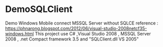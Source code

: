 # DemoSQLClient
Demo Windows Mobile connect MSSQL Server without SQLCE
reference : https://phnarong.blogspot.com/2012/06/visual-studio-2008netcf35-windows.html
This project use C# ,Visual Studio 2008 , MSSQL Server 2008 , .net Compact framework 3.5 and "SQLClient.dll VS 2005"
